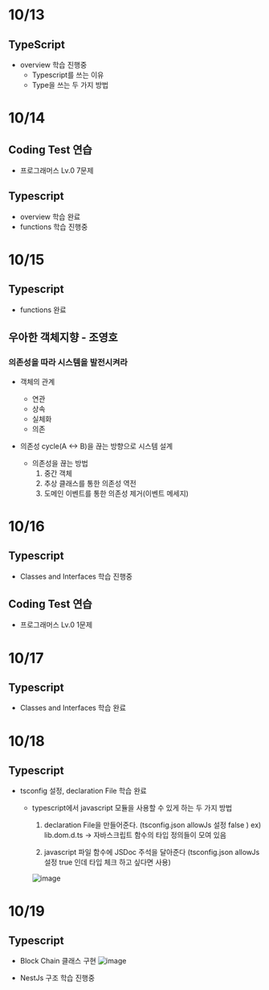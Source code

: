 # 10/13

## TypeScript

- overview 학습 진행중
  - Typescript를 쓰는 이유
  - Type을 쓰는 두 가지 방법

# 10/14

## Coding Test 연습

- 프로그래머스 Lv.0 7문제

## Typescript

- overview 학습 완료
- functions 학습 진행중

# 10/15

## Typescript

- functions 완료

## 우아한 객체지향 - 조영호

### 의존성을 따라 시스템을 발전시켜라

- 객체의 관계

  - 연관
  - 상속
  - 실체화
  - 의존

- 의존성 cycle(A <-> B)을 끊는 방향으로 시스템 설계

  - 의존성을 끊는 방법
    1. 중간 객체
    2. 추상 클래스를 통한 의존성 역전
    3. 도메인 이벤트를 통한 의존성 제거(이벤트 메세지)

# 10/16

## Typescript

- Classes and Interfaces 학습 진행중

## Coding Test 연습

- 프로그래머스 Lv.0 1문제

# 10/17

## Typescript

- Classes and Interfaces 학습 완료

# 10/18

## Typescript

- tsconfig 설정, declaration File 학습 완료

  - typescript에서 javascript 모듈을 사용할 수 있게 하는 두 가지 방법

    1. declaration File을 만들어준다. (tsconfig.json allowJs 설정 false )
       ex) lib.dom.d.ts -> 자바스크립트 함수의 타입 정의들이 모여 있음

    2. javascript 파일 함수에 JSDoc 주석을 달아준다 (tsconfig.json allowJs 설정 true 인데 타입 체크 하고 싶다면 사용)

    ![image](https://user-images.githubusercontent.com/99064214/196608648-75cf7283-3770-4664-be98-34aaf18a1b14.png)


# 10/19

## Typescript

- Block Chain 클래스 구현
  ![image](https://user-images.githubusercontent.com/99064214/196607146-634dcfbd-7c2a-4d38-bb80-4020290e0a5e.png)

- NestJs 구조 학습 진행중

